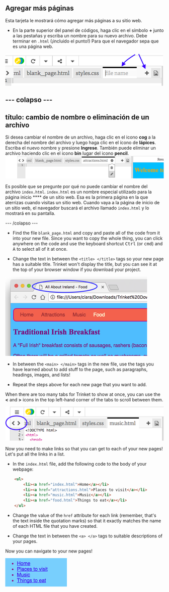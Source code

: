 ## Agregar más páginas

Esta tarjeta le mostrará cómo agregar más páginas a su sitio web.

- En la parte superior del panel de códigos, haga clic en el símbolo **+** junto a las pestañas y escriba un nombre para su nuevo archivo. Debe terminar en `.html` (¡incluido el punto!) Para que el navegador sepa que es una página web.

![Agregar un nuevo archivo en Trinket](images/tktNewFileArrows.png)

## \--- colapso \---

## título: cambio de nombre o eliminación de un archivo

Si desea cambiar el nombre de un archivo, haga clic en el icono **cog** a la derecha del nombre del archivo y luego haga clic en el ícono de **lápices**. Escriba el nuevo nombre y presione **Ingrese**. También puede eliminar un archivo haciendo clic en el icono **bin** lugar del icono **pencil**. ![](images/EditFilename.png)

Es posible que se pregunte por qué no puede cambiar el nombre del archivo `index.html`. `index.html` es un nombre especial utilizado para la página</strong> inicio **** de un sitio web. Esa es la primera página en la que aterrizas cuando visitas un sitio web. Cuando vaya a la página de inicio de un sitio web, el navegador buscará el archivo llamado `index.html` y lo mostrará en su pantalla.

\--- /colapso \---

- Find the file `blank_page.html` and copy and paste all of the code from it into your new file. Since you want to copy the whole thing, you can click anywhere on the code and use the keyboard shortcut <kbd>Ctrl</kbd> (or <kbd>cmd</kbd>) and <kbd>A</kbd> to select all of it at once.

- Change the text in between the `<title> </title>` tags so your new page has a suitable title. Trinket won't display the title, but you can see it at the top of your browser window if you download your project.

![The page title showing in the browser tab](images/egLocalFileWindowTitle.png)

- In between the `<main> </main>` tags in the new file, use the tags you have learned about to add stuff to the page, such as paragraphs, headings, images, and lists!

- Repeat the steps above for each new page that you want to add.

When there are too many tabs for Trinket to show at once, you can use the **<** and **>** icons in the top left-hand corner of the tabs to scroll between them.

![The buttons for scrolling the tabs](images/tktScrollTabIcons.png)

Now you need to make links so that you can get to each of your new pages! Let's put all the links in a list.

- In the `index.html` file, add the following code to the body of your webpage:

```html
    <ul>
        <li><a href="index.html">Home</a></li>
        <li><a href="attractions.html">Places to visit</a></li>
        <li><a href="music.html">Music</a></li>
        <li><a href="food.html">Things to eat</a></li>
    </ul>
```

- Change the value of the `href` attribute for each link (remember, that's the text inside the quotation marks) so that it exactly matches the name of each HTML file that you have created.

- Change the text in between the `<a> </a>` tags to suitable descriptions of your pages.

Now you can navigate to your new pages!

![Example list of links on a web page](images/egListOfPageLinks.png)